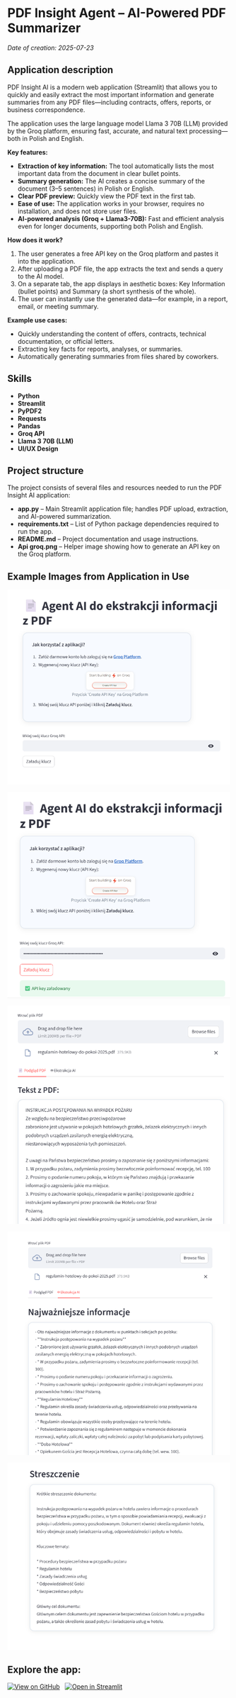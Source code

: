 # PDF Insight Agent – AI-Powered PDF Summarizer

*Date of creation: 2025-07-23*

## Application description

PDF Insight AI is a modern web application (Streamlit) that allows you to quickly and easily extract the most important information and generate summaries from any PDF files—including contracts, offers, reports, or business correspondence.

The application uses the large language model Llama 3 70B (LLM) provided by the Groq platform, ensuring fast, accurate, and natural text processing—both in Polish and English.

**Key features:**

- **Extraction of key information:** The tool automatically lists the most important data from the document in clear bullet points.
- **Summary generation:** The AI creates a concise summary of the document (3–5 sentences) in Polish or English.
- **Clear PDF preview:** Quickly view the PDF text in the first tab.
- **Ease of use:** The application works in your browser, requires no installation, and does not store user files.
- **AI-powered analysis (Groq + Llama3-70B):** Fast and efficient analysis even for longer documents, supporting both Polish and English.

**How does it work?**

1. The user generates a free API key on the Groq platform and pastes it into the application.
2. After uploading a PDF file, the app extracts the text and sends a query to the AI model.
3. On a separate tab, the app displays in aesthetic boxes: Key Information (bullet points) and Summary (a short synthesis of the whole).
4. The user can instantly use the generated data—for example, in a report, email, or meeting summary.

**Example use cases:**

- Quickly understanding the content of offers, contracts, technical documentation, or official letters.
- Extracting key facts for reports, analyses, or summaries.
- Automatically generating summaries from files shared by coworkers.

## Skills

- **Python**
- **Streamlit**
- **PyPDF2**
- **Requests**
- **Pandas**
- **Groq API**
- **Llama 3 70B (LLM)**
- **UI/UX Design**

## Project structure

The project consists of several files and resources needed to run the PDF Insight AI application:

- **app.py** – Main Streamlit application file; handles PDF upload, extraction, and AI-powered summarization.
- **requirements.txt** – List of Python package dependencies required to run the app.
- **README.md** – Project documentation and usage instructions.
- **Api groq.png** – Helper image showing how to generate an API key on the Groq platform.

## Example Images from Application in Use

![APP](imgs/Ag1.png)

![APP](imgs/Ag2.png)

![APP](imgs/Ag3.png)

![APP](imgs/Ag4.png)

![APP](imgs/Ag5.png)

## Explore the app:

[![View on GitHub](https://img.shields.io/badge/View%20on-GitHub-black?logo=github)](https://github.com/jcwigon/pdf_summarization_aiagent)
&nbsp;
[![Open in Streamlit](https://img.shields.io/badge/Open%20in-Streamlit-ff4b4b?logo=streamlit&logoColor=white)](https://pdfsummarizationaiagent-5u7fuvywmjy8wav5cudj8g.streamlit.app/)



